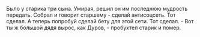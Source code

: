 Было у старика три сына. Умирая, решил он им последнюю мудрость передать. Собрал и говорит старшему - сделай антисоцсеть. Тот сделал. А теперь попробуй сделай бету для этой сети. Тот сделал. - Вот ты ж большой дядя вырос, как Дуров, - пробухтел старик и помер.
